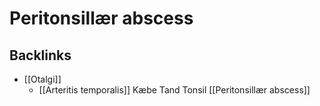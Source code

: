 # Peritonsillær abscess

## Backlinks
* [[Otalgi]]
	* [[Arteritis temporalis]]
Kæbe
Tand
Tonsil
[[Peritonsillær abscess]]

<!-- {BearID:A0C7522C-8004-4DFE-84D2-379D54B7A562-6575-000004382C92C31C} -->
